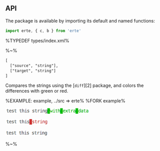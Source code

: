 ## API

The package is available by importing its default and named functions:

```js
import erte, { c, b } from 'erte'
```

%TYPEDEF types/index.xml%

%~%

```## erte => string
[
  ["source", "string"],
  ["target", "string"]
]
```

Compares the strings using the [`diff`][2] package, and colors the differences with green or red.

%EXAMPLE: example, ../src => erte%
%FORK example%

![extra](doc/extra.png)

![missing](doc/missing.png)

![same](doc/same.png)

%~%